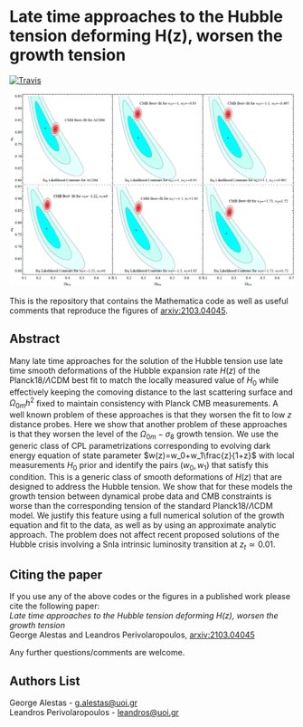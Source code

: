 # Late time approaches to the Hubble tension deforming H(z), worsen the growth tension

[![Travis](https://img.shields.io/badge/language-Mathematica-green.svg)]()

<p align="center">
<img src="preview.PNG" width="700" title="preview" />
</p>

This is the repository that contains the Mathematica code as well as useful comments that reproduce the figures of [arxiv:2103.04045](https://arxiv.org/abs/2103.04045).

## Abstract
Many late time approaches for the solution of the Hubble tension use late time smooth deformations of the Hubble expansion rate $H(z)$ of the Planck18/$\Lambda$CDM best fit to match the locally measured value of $H_0$ while effectively keeping the comoving distance to the last scattering surface and $\Omega_{0m} h^2$ fixed to maintain consistency with Planck CMB measurements. A well known problem of these approaches is that they worsen the fit to low $z$ distance probes. Here we show that another problem of these approaches is that they worsen the level of the $\Omega_{0m}-\sigma_8$ growth tension. We use the generic class of CPL parametrizations corresponding to evolving dark energy equation of state parameter $w(z)=w_0+w_1\frac{z}{1+z}$ with local measurements $H_0$ prior and identify the pairs $(w_0, w_1)$ that satisfy this condition. This is a generic class of smooth deformations of $H(z)$ that are designed to address the Hubble tension. We show that for these models the growth tension between dynamical probe data and CMB constraints is worse than the corresponding tension of the standard Planck18/$\Lambda$CDM model. We justify this feature using a full numerical solution of the growth equation and fit to the data, as well as by using an approximate analytic approach. The problem does not affect recent proposed solutions of the Hubble crisis involving a SnIa intrinsic luminosity transition at $z_t\simeq 0.01$.  

## Citing the paper 
If you use any of the above codes or the figures in a published work please cite the following paper:
<br>*Late time approaches to the Hubble tension deforming H(z), worsen the growth tension*
<br>George Alestas and Leandros Perivolaropoulos, [arxiv:2103.04045](https://arxiv.org/abs/2103.04045)

Any further questions/comments are welcome.


## Authors List
George Alestas - <g.alestas@uoi.gr>
<br>Leandros Perivolaropoulos - <leandros@uoi.gr>
